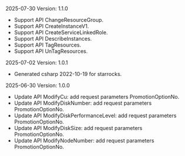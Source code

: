2025-07-30 Version: 1.1.0
- Support API ChangeResourceGroup.
- Support API CreateInstanceV1.
- Support API CreateServiceLinkedRole.
- Support API DescribeInstances.
- Support API TagResources.
- Support API UnTagResources.


2025-07-02 Version: 1.0.1
- Generated csharp 2022-10-19 for starrocks.

2025-06-30 Version: 1.0.0
- Update API ModifyCu: add request parameters PromotionOptionNo.
- Update API ModifyDiskNumber: add request parameters PromotionOptionNo.
- Update API ModifyDiskPerformanceLevel: add request parameters PromotionOptionNo.
- Update API ModifyDiskSize: add request parameters PromotionOptionNo.
- Update API ModifyNodeNumber: add request parameters PromotionOptionNo.


